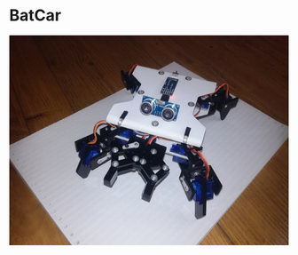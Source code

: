 # BatCar
![Image description](https://github.com/MaksKliuba/ArduinoProjects/blob/master/AngryBug/picture.jpg)